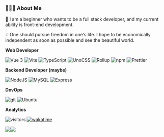 ### 🧑🏻‍💻 About Me

🌱 I am a beginner who wants to be a full stack developer, and my current ability is front-end development.

💡 One should pursue freedom in one's life. I hope to be economically independent as soon as possible and see the beautiful world.

**Web Developer**

<p>
    <img alt="Vue 3" src="https://img.shields.io/badge/-Vue-5BA17F?style=flat-square&logo=vue.js&logoColor=white" />
    <img alt="Vite" src="https://img.shields.io/badge/-Vite-81A3F9?style=flat-square&logo=vite&logoColor=white" />
    <img alt="TypeScript"
    src="https://img.shields.io/badge/-TypeScript-007ACC?style=flat-square&logo=typescript&logoColor=white" />
    <img alt="UnoCSS"
    src="https://img.shields.io/badge/-UnoCSS-4d4d4d?style=flat-square&logo=unocss&logoColor=white" />
    <img alt="Rollup"
    src="https://img.shields.io/badge/-Rollup-EC4A3F?style=flat-square&logo=rollup.js&logoColor=white" />
    <img alt="npm" src="https://img.shields.io/badge/-NPM-CB3837?style=flat-square&logo=npm&logoColor=white" />
    <img alt="Prettier"
    src="https://img.shields.io/badge/-Prettier-F7B93E?style=flat-square&logo=prettier&logoColor=white" />
</p>

**Backend Developer (maybe)**

<p>
  <img alt="NodeJS" src="https://img.shields.io/badge/-NodeJS-43853d?style=flat-square&logo=Node.js&logoColor=white" />
  <img alt="MySQL" src="https://img.shields.io/badge/-MySQL-00758f?style=flat-square&logo=mysql&logoColor=white" />
  <img alt="Express" src="https://img.shields.io/badge/-Express-3f4c58?style=flat-square&logo=express&logoColor=white" />
</p>

**DevOps**

<p>
  <img alt="git" src="https://img.shields.io/badge/-Git-F05032?style=flat-square&logo=git&logoColor=white" />
  <img alt="Ubuntu" src="https://img.shields.io/badge/-Ubuntu-DB652A?style=flat-square&logo=ubuntu&logoColor=white" />
</p>

**Analytics**

![visitors](https://visitor-badge.glitch.me/badge?page_id=YuCarl77.readme) [![wakatime](https://wakatime.com/badge/user/e2663cf7-29c1-48be-94d7-49d8dc6e7bd0.svg)](https://wakatime.com/@e2663cf7-29c1-48be-94d7-49d8dc6e7bd0)

<img src="https://github-readme-stats.vercel.app/api?username=yucarl77&show_icons=true&hide_title=true&hide_border=true&include_all_commits=true&line_height=21" /><img src="https://github-readme-stats.vercel.app/api/top-langs/?username=yucarl77&layout=compact&hide_title=true&hide_border=true&locale=cn&&hide=pawn,sourcepawn,nasl" />
